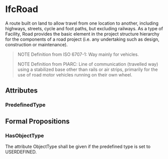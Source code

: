 # IfcRoad

A route built on land to allow travel from one location to another, including highways, streets, cycle and foot paths, but excluding railways. As a type of Facility, Road provides the basic element in the project structure hierarchy for the components of a road project (i.e. any undertaking such as design, construction or maintenance). 

> NOTE  Definition from ISO 6707-1: Way mainly for vehicles.
>
> NOTE  Definition from PIARC: Line of communication (travelled way) using a stabilized base other than rails or air strips, primarily for the use of road motor vehicles running on their own wheel.

## Attributes

### PredefinedType


## Formal Propositions

### HasObjectType
The attribute ObjectType shall be given if the predefined type is set to USERDEFINED.
